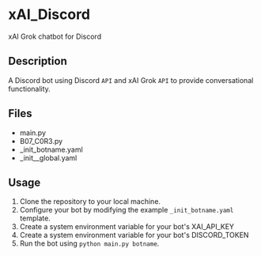 # xAI_Discord
xAI Grok chatbot for Discord

## Description
A Discord bot using Discord `API` and xAI Grok `API` to provide conversational functionality.

## Files
- main.py
- B07_C0R3.py
- _init_botname.yaml
- _init__global.yaml

## Usage
1. Clone the repository to your local machine.
2. Configure your bot by modifying the example `_init_botname.yaml` template.
3. Create a system environment variable for your bot's XAI_API_KEY
4. Create a system environment variable for your bot's DISCORD_TOKEN
5. Run the bot using `python main.py botname`.
